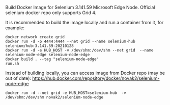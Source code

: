 Build Docker Image for Selenium 3.141.59 Microsoft Edge Node. Official selenium docker repo only supports Grid 4.

It is recommended to build the image locally and run a container from it, for example:
```
docker network create grid 
docker run -d -p 4444:4444 --net grid --name selenium-hub selenium/hub:3.141.59-20210128 
docker run -d -e HUB_HOST -v /dev/shm:/dev/shm --net grid  --name selenium-node-edge selenium-node-edge
docker build . --tag "selenium-node-edge"
run.sh

```
Instead of building locally, you can access image from Docker repo (may be out of date): https://hub.docker.com/repository/docker/novak2/selenium-node-edge

```docker run -d --net grid -e HUB_HOST=selenium-hub  -v /dev/shm:/dev/shm novak2/selenium-node-edge```

